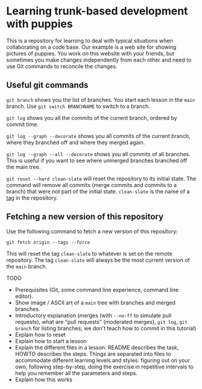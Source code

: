 # Learning trunk-based development with puppies

This is a repository for learning to deal with typical situations when
collaborating on a code base. Our example is a web site for showing
pictures of puppies. You work on this website with your friends, but
sometimes you make changes independently from each other and need to use
Git commands to reconcile the changes.

## Useful git commands

`git branch` shows you the list of branches. You start each lesson in the
`main` branch. Use `git switch BRANCHNAME` to switch to a branch.

`git log` shows you all the commits of the current branch, ordered by
commit time.

`git log --graph --decorate` shows you all commits of the current branch, where they
branched off and where they merged again.

`git log --graph --all --decorate` shows you all commits of all branches.
This is useful if you want to see where unmerged branches branched off
the main tree.

`git reset --hard clean-slate` will reset the repository to its initial
state. The command will remove all commits (merge commits and commits to a
branch) that were not part of the initial state. `clean-slate` is the name
of a [tag](https://git-scm.com/book/en/v2/Git-Basics-Tagging) in the
repository.

## Fetching a new version of this repository

Use the following command to fetch a new version of this repository:

	git fetch origin --tags --force

This will reset the tag `clean-slate` to whatever is set on the remote
repository. The tag `clean-slate` will always be the most current version
of the `main` branch.


TODO

- Prerequisites (Git, some command line experience, command line editor).
- Show image / ASCII art of a `main` tree with branches and merged
	branches.
- Introductory explanation (merges (with `--no-ff` to simulate pull requests), what are "pull requests" (moderated
	merges), `git log`, `git branch` for listing branches; we don't teach
	how to commit in this tutorial)
- Explain how to reset
- Explain how to start a lesson
- Explain the different files in a lesson: README describes the task,
	HOWTO describes the steps. Things are
	separated into files to accommodate different learning levels and
	styles: figuring out on your own, following step-by-step, doing the
	exercise in repetitive intervals to help you remember all the parameters and steps.
- Explain how this works
